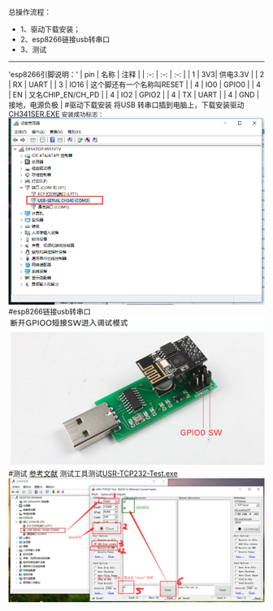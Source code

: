 总操作流程：
- 1、驱动下载安装；
- 2、esp8266链接usb转串口
- 3、测试

----------

'esp8266引脚说明：'
| pin | 名称 | 注释 |
| :-: | :-: | :-: |
| 1 | 3V3| 供电3.3V |
| 2 | RX | UART |
| 3 | IO16 | 这个脚还有一个名称叫RESET |
| 4 | IO0 | GPIO0 |
| 4 | EN | 又名CHIP_EN/CH_PD |
| 4 | IO2 | GPIO2 |
| 4 | TX | UART |
| 4 | GND | 接地，电源负极 |
#驱动下载安装
将USB 转串口插到电脑上，下载安装驱动[CH341SER.EXE](https://pan.baidu.com/s/1bPLiDqTQ5e6CPCk1NYWfDQ)
`安装成功标志：`
![](image/1-1.png)
#esp8266链接usb转串口
![](image/1-2.png)
#测试
[参考文献](https://blog.csdn.net/jackhuang2015/article/details/45032571)
测试工具测试[USR-TCP232-Test.exe](https://pan.baidu.com/s/1NYXFJInH5SEbsExB9rbR1Q)
![](image/1-3.png)
